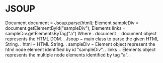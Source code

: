 # JSOUP
Document document = Jsoup.parse(html);
Element sampleDiv = document.getElementById("sampleDiv");
Elements links = sampleDiv.getElementsByTag("a")
Where
. document − document object represents the HTML DOM.
. Jsoup − main class to parse the given HTML String.
. html − HTML String.
. sampleDiv − Element object represent the html node element identified by id "sampleDiv".
. links − Elements object represents the multiple node elements identified by tag "a"..
